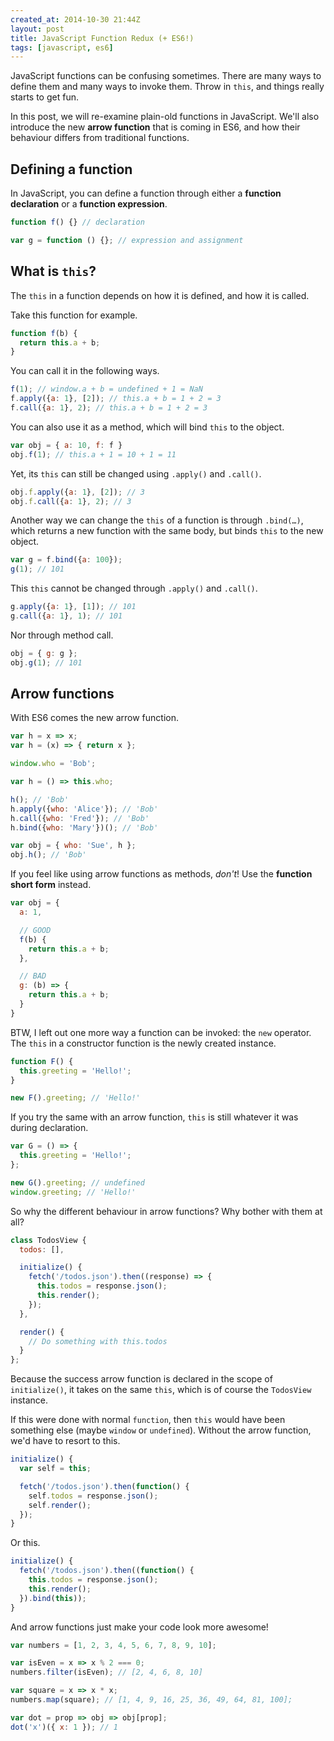 ```yaml
---
created_at: 2014-10-30 21:44Z
layout: post
title: JavaScript Function Redux (+ ES6!)
tags: [javascript, es6]
---
```


JavaScript functions can be confusing sometimes. There are many ways to define
them and many ways to invoke them. Throw in `this`, and things really starts to
get fun.

In this post, we will re-examine plain-old functions in JavaScript. We'll also
introduce the new **arrow function** that is coming in ES6, and how their
behaviour differs from traditional functions.

## Defining a function

In JavaScript, you can define a function through either a **function declaration**
or a **function expression**.

```javascript
function f() {} // declaration

var g = function () {}; // expression and assignment
```

## What is `this`?

The `this` in a function depends on how it is defined, and how it is called.

Take this function for example.

```javascript
function f(b) {
  return this.a + b;
}
```

You can call it in the following ways.

```javascript
f(1); // window.a + b = undefined + 1 = NaN
f.apply({a: 1}, [2]); // this.a + b = 1 + 2 = 3
f.call({a: 1}, 2); // this.a + b = 1 + 2 = 3
```

You can also use it as a method, which will bind `this` to the object.

```javascript
var obj = { a: 10, f: f }
obj.f(1); // this.a + 1 = 10 + 1 = 11
```

Yet, its `this` can still be changed using `.apply()` and `.call()`.

```javascript
obj.f.apply({a: 1}, [2]); // 3
obj.f.call({a: 1}, 2); // 3
```

Another way we can change the `this` of a function is through `.bind(…)`, which
returns a new function with the same body, but binds `this` to the new object.

```javascript
var g = f.bind({a: 100});
g(1); // 101
```

This `this` cannot be changed through `.apply()` and `.call()`.

```javascript
g.apply({a: 1}, [1]); // 101
g.call({a: 1}, 1); // 101
```

Nor through method call.

```javascript
obj = { g: g };
obj.g(1); // 101
```

## Arrow functions

With ES6 comes the new arrow function.

```javascript
var h = x => x;
var h = (x) => { return x };
```

```javascript
window.who = 'Bob';

var h = () => this.who;

h(); // 'Bob'
h.apply({who: 'Alice'}); // 'Bob'
h.call({who: 'Fred'}); // 'Bob'
h.bind({who: 'Mary'})(); // 'Bob'

var obj = { who: 'Sue', h };
obj.h(); // 'Bob'
```

If you feel like using arrow functions as methods, *don't*! Use the **function
short form** instead.

```javascript
var obj = {
  a: 1,

  // GOOD
  f(b) {
    return this.a + b;
  },

  // BAD
  g: (b) => {
    return this.a + b;
  }
}
```

BTW, I left out one more way a function can be invoked: the `new` operator. The
`this` in a constructor function is the newly created instance.

```javascript
function F() {
  this.greeting = 'Hello!';
}

new F().greeting; // 'Hello!'
```

If you try the same with an arrow function, `this` is still whatever it was
during declaration.

```javascript
var G = () => {
  this.greeting = 'Hello!';
};

new G().greeting; // undefined
window.greeting; // 'Hello!'
```

So why the different behaviour in arrow functions? Why bother with them at all?

```javascript
class TodosView {
  todos: [],

  initialize() {
    fetch('/todos.json').then((response) => {
      this.todos = response.json();
      this.render();
    });
  },

  render() {
    // Do something with this.todos
  }
};
```

Because the success arrow function is declared in the scope of `initialize()`,
it takes on the same `this`, which is of course the `TodosView` instance.

If this were done with normal `function`, then `this` would have been something
else (maybe `window` or `undefined`). Without the arrow function, we'd have to
resort to this.


```javascript
initialize() {
  var self = this;

  fetch('/todos.json').then(function() {
    self.todos = response.json();
    self.render();
  });
}
```

Or this.

```javascript
initialize() {
  fetch('/todos.json').then((function() {
    this.todos = response.json();
    this.render();
  }).bind(this));
}
```

And arrow functions just make your code look more awesome!

```javascript
var numbers = [1, 2, 3, 4, 5, 6, 7, 8, 9, 10];

var isEven = x => x % 2 === 0;
numbers.filter(isEven); // [2, 4, 6, 8, 10]

var square = x => x * x;
numbers.map(square); // [1, 4, 9, 16, 25, 36, 49, 64, 81, 100];

var dot = prop => obj => obj[prop];
dot('x')({ x: 1 }); // 1
```
